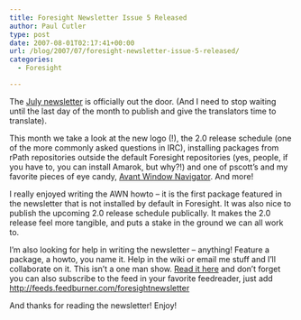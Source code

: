 ```yaml
---
title: Foresight Newsletter Issue 5 Released
author: Paul Cutler
type: post
date: 2007-08-01T02:17:41+00:00
url: /blog/2007/07/foresight-newsletter-issue-5-released/
categories:
  - Foresight

---
```

The [July newsletter][1] is officially out the door. (And I need to stop waiting until the last day of the month to publish and give the translators time to translate).

This month we take a look at the new logo (!), the 2.0 release schedule (one of the more commonly asked questions in IRC), installing packages from rPath repositories outside the default Foresight repositories (yes, people, if you have to, you can install Amarok, but why?!) and one of pscott&#8217;s and my favorite pieces of eye candy, [Avant Window Navigator][2]. And more!

I really enjoyed writing the AWN howto &#8211; it is the first package featured in the newsletter that is not installed by default in Foresight. It was also nice to publish the upcoming 2.0 release schedule publically. It makes the 2.0 release feel more tangible, and puts a stake in the ground we can all work to.

I&#8217;m also looking for help in writing the newsletter &#8211; anything! Feature a package, a howto, you name it. Help in the wiki or email me stuff and I&#8217;ll collaborate on it. This isn&#8217;t a one man show. [Read it here][1] and don&#8217;t forget you can also subscribe to the feed in your favorite feedreader, just add http://feeds.feedburner.com/foresightnewsletter

And thanks for reading the newsletter! Enjoy!

 [1]: http://wiki.foresightlinux.com/confluence/display/newsletter/2007/08/01/
 [2]: https://launchpad.net/awn